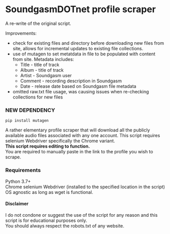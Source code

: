 # SoundgasmDOTnet profile scraper  

A re-write of the original script.  

Improvements:  
- check for existing files and directory before downloading new files from site, allows for incremental updates to existing file collections.  
- use of mutagen to set metatdata in file to be populated with content from site. Metadata includes:  
  - Title - title of track  
  - Album - title of track  
  - Artist - Soundgasm user  
  - Comment - recording description in Soundgasm  
  - Date - release date based on Soundgasm file metadata
- omitted raw.txt file usage, was causing issues when re-checking collections for new files

### NEW DEPENDENCY
`pip install mutagen`  

A rather elementary profile scraper that will download all the publicly available audio files associated with any one account. This script requires selenium Webdriver specifically the Chrome variant.   
**This script requires editing to function.**   
You are required to manually paste in the link to the profile you wish to scrape.  

### Requirements  
Python 3.7+  
Chrome selenium Webdriver (installed to the specified location in the script)  
OS agnostic as long as wget is functional.


#### Disclaimer
I do not condone or suggest the use of the script for any reason and this script is for educational purposes only.  
You should always respect the robots.txt of any website.
